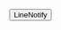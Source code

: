 <html>
<head>
    <title></title>
    <meta charset="utf-8" />
    <script>
        function Auth() {
            var URL = 'https://notify-bot.line.me/oauth/authorize?';
            URL += 'response_type=code';
            URL += '&client_id=traMRmk4upTzLy909Mxxxx';
            URL += '&redirect_uri=http://localhost/test/index.php';//ถ้า login แล้ว เลือกกลุ่มหรือตัวเอง ให้กลับมาหน้านี้
            URL += '&scope=notify';
            URL += '&state=keamchira14@gmail.com';//กำหนด  user หรือ อะไรก็ได้ที่สามารถบอกถึงว่าเป็น user ในระบบ
            window.location.href = URL;
        }
    </script>
</head>
<body>
    <button onclick="Auth();">LineNotify</button>
</body>
</html>
